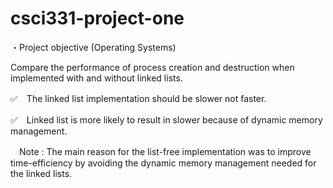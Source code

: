 # csci331-project-one

・Project objective (Operating Systems)

Compare the performance of process creation and destruction when implemented with and without linked lists.



✅　The linked list implementation should be slower not faster. 

✅　Linked list is more likely to result in slower because of dynamic memory management.

   　Note : The main reason for the list-free implementation was to improve time-efficiency by avoiding the dynamic memory management needed for the linked lists.
